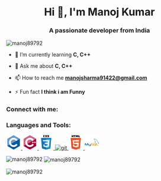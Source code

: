 <h1 align="center">Hi 👋, I'm Manoj Kumar</h1>
<h3 align="center">A passionate developer from India</h3>

<p align="left"> <img src="https://komarev.com/ghpvc/?username=manoj89792&label=Profile%20views&color=0e75b6&style=flat" alt="manoj89792" /> </p>

- 🌱 I’m currently learning **C, C++**

- 💬 Ask me about **C, C++**

- 📫 How to reach me **manojsharma91422@gmail.com**

- ⚡ Fun fact **I think i am Funny**

<h3 align="left">Connect with me:</h3>
<p align="left">
</p>

<h3 align="left">Languages and Tools:</h3>
<p align="left"> <a href="https://www.cprogramming.com/" target="_blank" rel="noreferrer"> <img src="https://raw.githubusercontent.com/devicons/devicon/master/icons/c/c-original.svg" alt="c" width="40" height="40"/> </a> <a href="https://www.w3schools.com/cpp/" target="_blank" rel="noreferrer"> <img src="https://raw.githubusercontent.com/devicons/devicon/master/icons/cplusplus/cplusplus-original.svg" alt="cplusplus" width="40" height="40"/> </a> <a href="https://www.w3schools.com/css/" target="_blank" rel="noreferrer"> <img src="https://raw.githubusercontent.com/devicons/devicon/master/icons/css3/css3-original-wordmark.svg" alt="css3" width="40" height="40"/> </a> <a href="https://git-scm.com/" target="_blank" rel="noreferrer"> <img src="https://www.vectorlogo.zone/logos/git-scm/git-scm-icon.svg" alt="git" width="40" height="40"/> </a> <a href="https://www.w3.org/html/" target="_blank" rel="noreferrer"> <img src="https://raw.githubusercontent.com/devicons/devicon/master/icons/html5/html5-original-wordmark.svg" alt="html5" width="40" height="40"/> </a> <a href="https://www.mysql.com/" target="_blank" rel="noreferrer"> <img src="https://raw.githubusercontent.com/devicons/devicon/master/icons/mysql/mysql-original-wordmark.svg" alt="mysql" width="40" height="40"/> </a> </p>

<p><img align="left" src="https://github-readme-stats.vercel.app/api/top-langs?username=manoj89792&show_icons=true&locale=en&layout=compact" alt="manoj89792" /></p>

<p>&nbsp;<img align="center" src="https://github-readme-stats.vercel.app/api?username=manoj89792&show_icons=true&locale=en" alt="manoj89792" /></p>

<p><img align="center" src="https://github-readme-streak-stats.herokuapp.com/?user=manoj89792&" alt="manoj89792" /></p>


